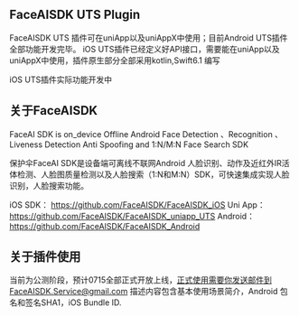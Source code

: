 ## FaceAISDK UTS Plugin

FaceAISDK UTS 插件可在uniApp以及uniAppX中使用；目前Android UTS插件全部功能开发完毕。 
iOS UTS插件已经定义好API接口，需要能在uniApp以及uniAppX中使用，插件原生部分全部采用kotlin,Swift6.1 编写

iOS UTS插件实际功能开发中


## 关于FaceAISDK
FaceAI SDK is on_device Offline Android Face Detection 、Recognition 、Liveness Detection Anti Spoofing and 1:N/M:N Face Search SDK

保护伞FaceAI SDK是设备端可离线不联网Android 人脸识别、动作及近红外IR活体检测、人脸图质量检测以及人脸搜索（1:N和M:N）SDK，可快速集成实现人脸识别，人脸搜索功能。

iOS SDK： https://github.com/FaceAISDK/FaceAISDK_iOS
Uni App： https://github.com/FaceAISDK/FaceAISDK_uniapp_UTS
Android： https://github.com/FaceAISDK/FaceAISDK_Android

## 关于插件使用
当前为公测阶段，预计0715全部正式开放上线，正式使用需要你发送邮件到FaceAISDK.Service@gmail.com
描述内容包含基本使用场景简介，Android 包名和签名SHA1，iOS Bundle ID.
